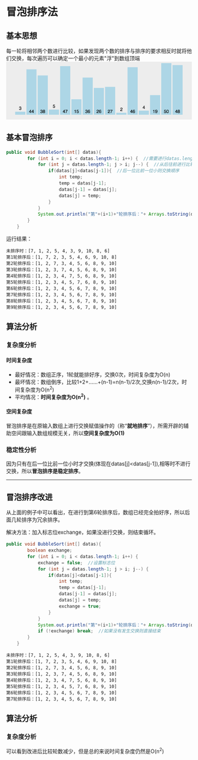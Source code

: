 # 冒泡排序法  
## 基本思想  
每一轮将相邻两个数进行比较，如果发现两个数的排序与排序的要求相反时就将他们交换，每次遍历可以确定一个最小的元素"浮"到数组顶端  
![冒泡排序动图演示](https://github.com/ChenLiang-Vic/Personal-notes/blob/master/%E6%95%B0%E6%8D%AE%E7%BB%93%E6%9E%84%E4%B8%8E%E7%AE%97%E6%B3%95/img/%E5%86%92%E6%B3%A1%E6%8E%92%E5%BA%8F.gif)
## 基本冒泡排序  
~~~java
public void BubbleSort(int[] datas){
        for (int i = 0; i < datas.length-1; i++) {  //需要进行datas.length-1轮比较
            for (int j = datas.length-1; j > i; j--) {  //从后往前进行比较，每次完成后最小的数在最前面
                if(datas[j]<datas[j-1]){  //后一位比前一位小则交换顺序
                    int temp;
                    temp = datas[j-1];
                    datas[j-1] = datas[j];
                    datas[j] = temp;
                }
            }
            System.out.println("第"+(i+1)+"轮排序后："+ Arrays.toString(datas));  //为了方便观察，打印每次排序后的数组
        }
    }
~~~
运行结果：  
~~~
未排序时：[7, 1, 2, 5, 4, 3, 9, 10, 8, 6]
第1轮排序后：[1, 7, 2, 3, 5, 4, 6, 9, 10, 8]
第2轮排序后：[1, 2, 7, 3, 4, 5, 6, 8, 9, 10]
第3轮排序后：[1, 2, 3, 7, 4, 5, 6, 8, 9, 10]
第4轮排序后：[1, 2, 3, 4, 7, 5, 6, 8, 9, 10]
第5轮排序后：[1, 2, 3, 4, 5, 7, 6, 8, 9, 10]
第6轮排序后：[1, 2, 3, 4, 5, 6, 7, 8, 9, 10]
第7轮排序后：[1, 2, 3, 4, 5, 6, 7, 8, 9, 10]
第8轮排序后：[1, 2, 3, 4, 5, 6, 7, 8, 9, 10]
第9轮排序后：[1, 2, 3, 4, 5, 6, 7, 8, 9, 10]
~~~
## 算法分析
### 复杂度分析  
#### 时间复杂度  
- 最好情况：数组正序，1轮就能排好序，交换0次，时间复杂度为O(n)
- 最坏情况：数组倒序，比较1+2+......+(n-1)=n(n-1)/2次,交换n(n-1)/2次，时间复杂度为O(n<sup>2</sup>)
- 平均情况：**时间复杂度为O(n<sup>2</sup>)**  。
#### 空间复杂度  
冒泡排序是在原输入数组上进行交换赋值操作的（称“**就地排序**”），所需开辟的辅助空间跟输入数组规模无关，所以**空间复杂度为O(1)**
### 稳定性分析  
因为只有在后一位比前一位小时才交换(体现在datas[j]<datas[j-1]),相等时不进行交换，所以**冒泡排序是稳定排序**。  

---

## 冒泡排序改进  
从上面的例子中可以看出，在进行到第6轮排序后，数组已经完全拍好序，所以后面几轮排序为冗余排序。 

解决方法：加入标志位exchange，如果没进行交换，则结束循环。
~~~java
public void BubbleSort(int[] datas){
        boolean exchange;
        for (int i = 0; i < datas.length-1; i++) {
            exchange = false;  //设置标志位
            for (int j = datas.length-1; j > i; j--) { 
                if(datas[j]<datas[j-1]){
                    int temp;
                    temp = datas[j-1];
                    datas[j-1] = datas[j];
                    datas[j] = temp;
                    exchange = true;
                }
            }
            System.out.println("第"+(i+1)+"轮排序后："+ Arrays.toString(datas)); 
            if (!exchange) break;  //如果没有发生交换则直接结束
        }
    }
~~~
~~~
未排序时：[7, 1, 2, 5, 4, 3, 9, 10, 8, 6]
第1轮排序后：[1, 7, 2, 3, 5, 4, 6, 9, 10, 8]
第2轮排序后：[1, 2, 7, 3, 4, 5, 6, 8, 9, 10]
第3轮排序后：[1, 2, 3, 7, 4, 5, 6, 8, 9, 10]
第4轮排序后：[1, 2, 3, 4, 7, 5, 6, 8, 9, 10]
第5轮排序后：[1, 2, 3, 4, 5, 7, 6, 8, 9, 10]
第6轮排序后：[1, 2, 3, 4, 5, 6, 7, 8, 9, 10]
第7轮排序后：[1, 2, 3, 4, 5, 6, 7, 8, 9, 10]
~~~  
## 算法分析
### 复杂度分析  
可以看到改进后比较轮数减少，但是总的来说时间复杂度仍然是O(n<sup>2</sup>) 

